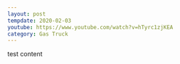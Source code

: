 ```yaml
---
layout: post
tempdate: 2020-02-03
youtube: https://www.youtube.com/watch?v=hTyrc1zjKEA
category: Gas Truck
---
```

test content